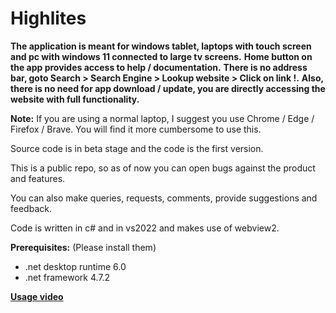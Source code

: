 # Highlites

__The application is meant for windows tablet, laptops with touch screen and pc with windows 11 connected to large tv screens.__
__Home button on the app provides access to help / documentation.__
__There is no address bar, goto Search > Search Engine > Lookup website > Click on link !.__
__Also, there is no need for app download / update, you are directly accessing the website with full functionality.__

__Note:__
If you are using a normal laptop, I suggest you use Chrome / Edge / Firefox / Brave. You will find it more cumbersome to use this.

Source code is in beta stage and the code is the first version.

This is a public repo, so as of now you can open bugs against the product and features.

You can also make queries, requests, comments, provide suggestions and feedback. 

Code is written in c# and in vs2022 and makes use of webview2.

__Prerequisites:__ (Please install them)
- .net desktop runtime 6.0
- .net framework 4.7.2

__[Usage video](https://youtu.be/zgdwBlVGLmY)__

